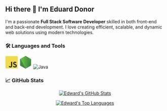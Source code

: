 ## Hi there 👋 I'm Eduard Donor

I'm a passionate **Full Stack Software Developer** skilled in both front-end and back-end development. I love creating efficient, scalable, and dynamic web solutions using modern technologies.

### 🛠️ Languages and Tools

<p>
  <img src="https://raw.githubusercontent.com/devicons/devicon/master/icons/javascript/javascript-original.svg" alt="JavaScript" width="40" height="40"/>
  <img src="https://raw.githubusercontent.com/devicons/devicon/master/icons/nodejs/nodejs-original.svg" alt="NodeJS" width="40" height="40"/>
  <img sec="https://raw.githubusercontent.com/jmnote/z-icons/master/svg/java.svg" alt="Java" width="40" height"40"/>
  

  <!-- Add more icons as needed -->
</p>

### 📈 GitHub Stats

<p align="center">
  <a href="https://github.com/ewardronin35">
    <img src="https://github-readme-stats.vercel.app/api?username=ewardronin35&show_icons=true&theme=radical" alt="Edward's GitHub Stats" />
  </a>
</p>

<p align="center">
  <a href="https://github.com/ewardronin35">
    <img src="https://github-readme-stats.vercel.app/api/top-langs/?username=ewardronin35&layout=compact&theme=radical" alt="Edward's Top Languages" />
  </a>
</p>

